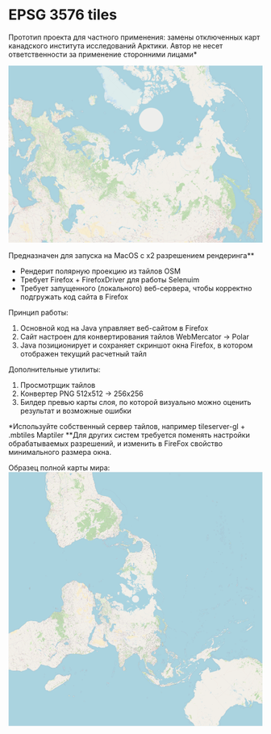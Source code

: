 # EPSG 3576 tiles
Прототип проекта для частного применения: замены отключенных карт канадского института исследований Арктики.
Автор не несет ответственности за применение сторонними лицами*

![screenshot](./.preview/rus.png)

Предназначен для запуска на MacOS с х2 разрешением рендеринга**
- Рендерит полярную проекцию из тайлов OSM
- Требует Firefox + FirefoxDriver для работы Selenuim
- Требует запущенного (локального) веб-сервера, чтобы корректно подгружать код сайта в Firefox

Принцип работы:
1. Основной код на Java управляет веб-сайтом в Firefox
2. Сайт настроен для конвертирования тайлов WebMercator -> Polar
3. Java позиционирует и сохраняет скриншот окна Firefox, в котором отображен текущий расчетный тайл

Дополнительные утилиты:
1. Просмотрщик тайлов
2. Конвертер PNG 512x512 -> 256x256
3. Билдер превью карты слоя, по которой визуально можно оценить результат и возможные ошибки

*Используйте собственный сервер тайлов, например tileserver-gl + .mbtiles Maptiler
**Для других систем требуется поменять настройки обрабатываемых разрешений, и изменить в FireFox свойство минимального размера окна.

Образец полной карты мира:
![screenshot](./.preview/full.png)
